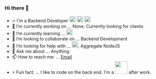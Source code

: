 ### Hi there 👋

<!--
**andriancabisada/andriancabisada** is a ✨ _special_ ✨ repository because its `README.md` (this file) appears on your GitHub profile.

Here are some ideas to get you started:
-->
- 🔥 I'm a Backend Developer <img height=20 src="https://upload.wikimedia.org/wikipedia/commons/thumb/d/d9/Node.js_logo.svg/1200px-Node.js_logo.svg.png" alt="NodeJS"> <img height=20 src="https://ardalis.com/static/2bcf8d1ec45106e529bb3a6176467a31/c5cb2/aspnetcore-logo.png" alt="ASP.NET CORE"> <img height=20 src="https://upload.wikimedia.org/wikipedia/commons/thumb/c/c3/Python-logo-notext.svg/640px-Python-logo-notext.svg.png" alt="Python">
- 🔭 I’m currently working on ... None. Currently looking for clients
- 🌱 I’m currently learning ... <img height="20" src="https://graphql.org/img/og-image.png" alt="GraphQL">
- 👯 I’m looking to collaborate on ... Backend Development
- 🤔 I’m looking for help with ... <img height="20" src="https://graphql.org/img/og-image.png" alt="GraphQL">, Aggregate NodeJS
- 💬 Ask me about ... Anything
- 📫 How to reach me: ... [Email](mailto:cabisadaandrian@gmail.com)
- ⚡ Fun fact: ... I like to code on the back end. I'm a <img height="40" src="https://media0.giphy.com/media/5qFNW5FyCu7jqLcYP8/giphy.gif"> after work.

